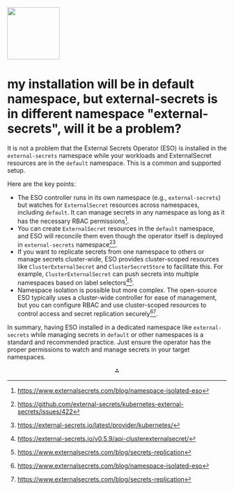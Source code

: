 <img src="https://r2cdn.perplexity.ai/pplx-full-logo-primary-dark%402x.png" class="logo" width="120"/>

# my installation will be in default namespace, but external-secrets is in different namespace "external-secrets", will it be a problem?

It is not a problem that the External Secrets Operator (ESO) is installed in the `external-secrets` namespace while your workloads and ExternalSecret resources are in the `default` namespace. This is a common and supported setup.

Here are the key points:

- The ESO controller runs in its own namespace (e.g., `external-secrets`) but watches for `ExternalSecret` resources across namespaces, including `default`. It can manage secrets in any namespace as long as it has the necessary RBAC permissions[^3].
- You can create `ExternalSecret` resources in the `default` namespace, and ESO will reconcile them even though the operator itself is deployed in `external-secrets` namespace[^2][^7].
- If you want to replicate secrets from one namespace to others or manage secrets cluster-wide, ESO provides cluster-scoped resources like `ClusterExternalSecret` and `ClusterSecretStore` to facilitate this. For example, `ClusterExternalSecret` can push secrets into multiple namespaces based on label selectors[^1][^5].
- Namespace isolation is possible but more complex. The open-source ESO typically uses a cluster-wide controller for ease of management, but you can configure RBAC and use cluster-scoped resources to control access and secret replication securely[^3][^5].

In summary, having ESO installed in a dedicated namespace like `external-secrets` while managing secrets in `default` or other namespaces is a standard and recommended practice. Just ensure the operator has the proper permissions to watch and manage secrets in your target namespaces.

<div style="text-align: center">⁂</div>

[^1]: https://external-secrets.io/v0.5.9/api-clusterexternalsecret/

[^2]: https://github.com/external-secrets/kubernetes-external-secrets/issues/422

[^3]: https://www.externalsecrets.com/blog/namespace-isolated-eso

[^4]: https://github.com/external-secrets/external-secrets/issues/4396

[^5]: https://www.externalsecrets.com/blog/secrets-replication

[^6]: https://stackoverflow.com/questions/46297949/is-there-a-way-to-share-secrets-across-namespaces-in-kubernetes

[^7]: https://external-secrets.io/latest/provider/kubernetes/

[^8]: https://kubernetes.io/docs/concepts/configuration/secret/

